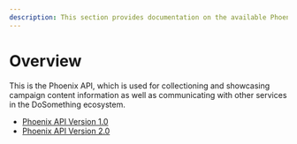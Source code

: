 ```yaml
---
description: This section provides documentation on the available Phoenix API endpoints.
---
```


# Overview

This is the Phoenix API, which is used for collectioning and showcasing campaign content information as well as communicating with other services in the DoSomething ecosystem.

* [Phoenix API Version 1.0](api-v1/README.md)
* [Phoenix API Version 2.0](api-v2/README.md)
